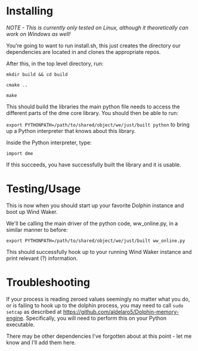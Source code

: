 # Installing
*NOTE - This is currently only tested on Linux, although it theoretically can work on Windows as well!*

You're going to want to run install.sh, this just creates the directory our dependencies are located in and clones the appropriate repos.

After this, in the top level directory, run:

`mkdir build && cd build`

`cmake ..`

`make`

This should build the libraries the main python file needs to access the different parts of the dme core library. You should then be able to run:

`export PYTHONPATH=/path/to/shared/object/we/just/built python` to bring up a Python interpreter that knows about this library.

Inside the Python interpreter, type:

`import dme` 

If this succeeds, you have successfully built the library and it is usable. 

# Testing/Usage

This is now when you should start up your favorite Dolphin instance and boot up Wind Waker.

We'll be calling the main driver of the python code, ww_online.py, in a similar manner to before:

`export PYTHONPATH=/path/to/shared/object/we/just/built ww_online.py`

This should successfully hook up to your running Wind Waker instance and print relevant (?) information.

# Troubleshooting

If your process is reading zeroed values seemingly no matter what you do, or is failing to hook up to the dolphin process, you may need to call `sudo setcap` as described at https://github.com/aldelaro5/Dolphin-memory-engine. Specifically, you will need to perform this on your Python executable.

There may be other dependencies I've forgotten about at this point - let me know and I'll add them here.

